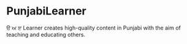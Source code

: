 # PunjabiLearner
ੳ ਅ ੲ Learner creates high-quality content in Punjabi with the aim of teaching and educating others. 
